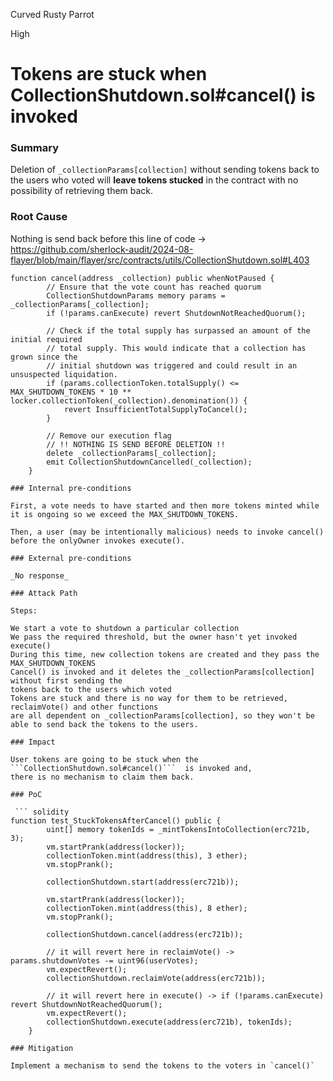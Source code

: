 Curved Rusty Parrot

High

# Tokens are stuck when CollectionShutdown.sol#cancel() is invoked

### Summary

Deletion of `_collectionParams[collection]` without sending tokens back to the users who voted will **leave tokens stucked** in the contract with no possibility of retrieving them back.

### Root Cause

Nothing is send back before this line of code -> https://github.com/sherlock-audit/2024-08-flayer/blob/main/flayer/src/contracts/utils/CollectionShutdown.sol#L403
 
``` solidity
function cancel(address _collection) public whenNotPaused {
        // Ensure that the vote count has reached quorum
        CollectionShutdownParams memory params = _collectionParams[_collection];
        if (!params.canExecute) revert ShutdownNotReachedQuorum();

        // Check if the total supply has surpassed an amount of the initial required
        // total supply. This would indicate that a collection has grown since the
        // initial shutdown was triggered and could result in an unsuspected liquidation.
        if (params.collectionToken.totalSupply() <= MAX_SHUTDOWN_TOKENS * 10 ** locker.collectionToken(_collection).denomination()) {
            revert InsufficientTotalSupplyToCancel();
        }

        // Remove our execution flag
        // !! NOTHING IS SEND BEFORE DELETION !!
        delete _collectionParams[_collection];
        emit CollectionShutdownCancelled(_collection);
    }

### Internal pre-conditions

First, a vote needs to have started and then more tokens minted while it is ongoing so we exceed the MAX_SHUTDOWN_TOKENS.

Then, a user (may be intentionally malicious) needs to invoke cancel() before the onlyOwner invokes execute().

### External pre-conditions

_No response_

### Attack Path

Steps:

We start a vote to shutdown a particular collection
We pass the required threshold, but the owner hasn't yet invoked execute()
During this time, new collection tokens are created and they pass the MAX_SHUTDOWN_TOKENS
Cancel() is invoked and it deletes the _collectionParams[collection] without first sending the
tokens back to the users which voted
Tokens are stuck and there is no way for them to be retrieved, reclaimVote() and other functions
are all dependent on _collectionParams[collection], so they won't be able to send back the tokens to the users.

### Impact

User tokens are going to be stuck when the ```CollectionShutdown.sol#cancel()```  is invoked and,
there is no mechanism to claim them back.

### PoC

 ``` solidity
function test_StuckTokensAfterCancel() public {
        uint[] memory tokenIds = _mintTokensIntoCollection(erc721b, 3);
        vm.startPrank(address(locker));
        collectionToken.mint(address(this), 3 ether);
        vm.stopPrank();

        collectionShutdown.start(address(erc721b));
        
        vm.startPrank(address(locker));
        collectionToken.mint(address(this), 8 ether);
        vm.stopPrank();

        collectionShutdown.cancel(address(erc721b));

        // it will revert here in reclaimVote() -> params.shutdownVotes -= uint96(userVotes); 
        vm.expectRevert();
        collectionShutdown.reclaimVote(address(erc721b));

        // it will revert here in execute() -> if (!params.canExecute) revert ShutdownNotReachedQuorum();
        vm.expectRevert();
        collectionShutdown.execute(address(erc721b), tokenIds);
    }

### Mitigation

Implement a mechanism to send the tokens to the voters in `cancel()`
